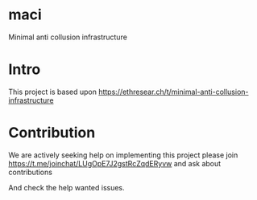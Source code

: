 # maci
Minimal anti collusion infrastructure

# Intro

This project is based upon https://ethresear.ch/t/minimal-anti-collusion-infrastructure

# Contribution

We are actively seeking help on implementing this project please join https://t.me/joinchat/LUgOpE7J2gstRcZqdERyvw and ask about contributions

And check the help wanted issues. 
